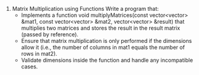 1. Matrix Multiplication using Functions
   Write a program that:
   - Implements a function void multiplyMatrices(const vector<vector<int>> &mat1, const vector<vector<int>> &mat2, vector<vector<int>> &result) that multiplies two matrices and stores the result in the result matrix (passed by reference).
   - Ensure that matrix multiplication is only performed if the dimensions allow it (i.e., the number of columns in mat1 equals the number of rows in mat2).
   - Validate dimensions inside the function and handle any incompatible cases.
 
